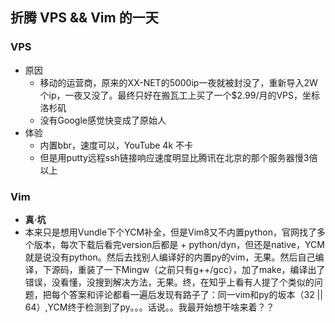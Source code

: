 ## 折腾 VPS && Vim 的一天
    
### VPS

* 原因
    * 移动的运营商，原来的XX-NET的5000ip一夜就被封没了，重新导入2W个ip，一夜又没了。最终只好在搬瓦工上买了一个$2.99/月的VPS，坐标洛杉矶
    * 没有Google感觉快变成了原始人
* 体验
    * 内置bbr，速度可以，YouTube 4k 不卡
    * 但是用putty远程ssh链接响应速度明显比腾讯在北京的那个服务器慢3倍以上

### Vim

* **真·坑**
* 本来只是想用Vundle下个YCM补全，但是Vim8又不内置python，官网找了多个版本，每次下载后看完version后都是 + python/dyn，但还是native，YCM就是说没有python。然后去找别人编译好的内置py的vim，无果。然后自己编译，下源码，重装了一下Mingw（之前只有g++/gcc），加了make，编译出了错误，没看懂，没搜到解决方法，无果。终，在知乎上看有人提了个类似的问题，把每个答案和评论都看一遍后发现有路子了：同一vim和py的坂本（32 || 64）,YCM终于检测到了py。。。话说。。我最开始想干啥来着？？

